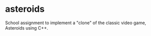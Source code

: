 # asteroids
School assignment to implement a "clone" of the classic video game, Asteroids using C++.

